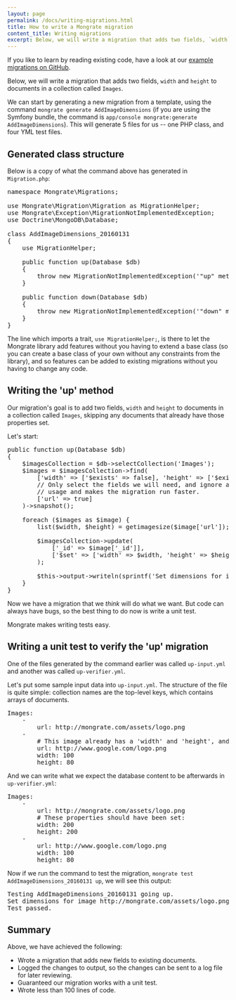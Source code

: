 ```yaml
---
layout: page
permalink: /docs/writing-migrations.html
title: How to write a Mongrate migration
content_title: Writing migrations
excerpt: Below, we will write a migration that adds two fields, `width` and `height` to documents in a collection called `Images`.
---
```


If you like to learn by reading existing code, have a look at our
[example migrations on GitHub](https://github.com/mongrate/mongrate/tree/master/resources/examples).

Below, we will write a migration that adds two fields, `width` and `height` to documents in a
collection called `Images`.

We can start by generating a new migration from a template, using the command `mongrate generate AddImageDimensions`
(if you are using the Symfony bundle, the command is `app/console mongrate:generate AddImageDimensions`).
This will generate 5 files for us -- one PHP class, and four YML test files.

Generated class structure
-------------------------------

Below is a copy of what the command above has generated in `Migration.php`:

<pre>
namespace Mongrate\Migrations;

use Mongrate\Migration\Migration as MigrationHelper;
use Mongrate\Exception\MigrationNotImplementedException;
use Doctrine\MongoDB\Database;

class AddImageDimensions_20160131
{
    use MigrationHelper;

    public function up(Database $db)
    {
        throw new MigrationNotImplementedException('"up" method not implemented in "AddImageDimensions_20160131".');
    }

    public function down(Database $db)
    {
        throw new MigrationNotImplementedException('"down" method not implemented in "AddImageDimensions_20160131".');
    }
}
</pre>

The line which imports a trait, `use MigrationHelper;`, is there to let the Mongrate library add
features without you having to extend a base class (so you can create a base class of your own without
any constraints from the library), and so features can be added to existing migrations without
you having to change any code.

Writing the 'up' method
-----------------------

Our migration's goal is to add two fields, `width` and `height` to documents in a collection called
`Images`, skipping any documents that already have those properties set.

Let's start:

<pre>
public function up(Database $db)
{
    $imagesCollection = $db->selectCollection('Images');
    $images = $imagesCollection->find(
        ['width' => ['$exists' => false], 'height' => ['$exists' => false]],
        // Only select the fields we will need, and ignore any other fields. This reduces memory
        // usage and makes the migration run faster.
        ['url' => true]
    )->snapshot();

    foreach ($images as $image) {
        list($width, $height) = getimagesize($image['url']);

        $imagesCollection->update(
            ['_id' => $image['_id']],
            ['$set' => ['width' => $width, 'height' => $height]]
        );

        $this->output->writeln(sprintf('Set dimensions for image %s: %dx%d', $image['url'], $width, $height));
    }
}
</pre>

Now we have a migration that we *think* will do what we want. But code can always have bugs, so
the best thing to do now is write a unit test.

Mongrate makes writing tests easy.

Writing a unit test to verify the 'up' migration
------------------------------------------------

One of the files generated by the command earlier was called `up-input.yml` and another was called
`up-verifier.yml`.

Let's put some sample input data into `up-input.yml`. The structure of the file is quite simple:
collection names are the top-level keys, which contains arrays of documents.

<pre>
Images:
    -
        url: http://mongrate.com/assets/logo.png
    -
        # This image already has a 'width' and 'height', and it should not be changed by our migration.
        url: http://www.google.com/logo.png
        width: 100
        height: 80
</pre>

And we can write what we expect the database content to be afterwards in `up-verifier.yml`:

<pre>
Images:
    -
        url: http://mongrate.com/assets/logo.png
        # These properties should have been set:
        width: 200
        height: 200
    -
        url: http://www.google.com/logo.png
        width: 100
        height: 80
</pre>

Now if we run the command to test the migration, `mongrate test AddImageDimensions_20160131 up`,
we will see this output:

<pre>
Testing AddImageDimensions_20160131 going up.
Set dimensions for image http://mongrate.com/assets/logo.png: 200x200
Test passed.
</pre>

Summary
-------

Above, we have achieved the following:

* Wrote a migration that adds new fields to existing documents.
* Logged the changes to output, so the changes can be sent to a log file for later reviewing.
* Guaranteed our migration works with a unit test.
* Wrote less than 100 lines of code.
